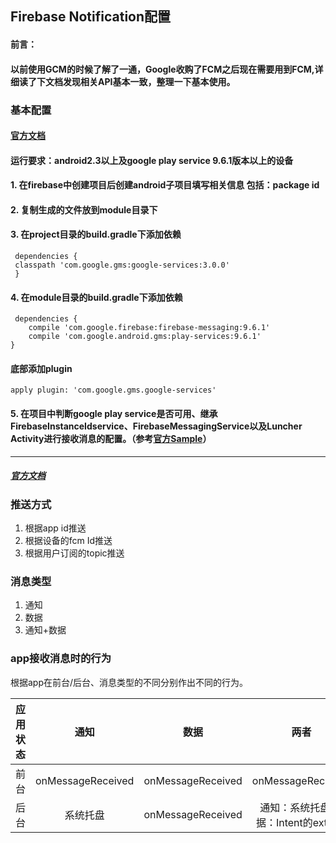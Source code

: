 ## Firebase Notification配置

#### 前言：  
#### 以前使用GCM的时候了解了一通，Google收购了FCM之后现在需要用到FCM,详细读了下文档发现相关API基本一致，整理一下基本使用。

### 基本配置  
#### [官方文档](https://firebase.google.cn/docs/android/setup)
#### 运行要求：android2.3以上及google play service 9.6.1版本以上的设备  

#### 1. 在firebase中创建项目后创建android子项目填写相关信息 包括：package id  
#### 2. 复制生成的文件放到module目录下   
#### 3. 在project目录的build.gradle下添加依赖 

```
 dependencies {
 classpath 'com.google.gms:google-services:3.0.0' 
 }
``` 

#### 4. 在module目录的build.gradle下添加依赖 

```
 dependencies {
    compile 'com.google.firebase:firebase-messaging:9.6.1'
    compile 'com.google.android.gms:play-services:9.6.1'
}
```

#### 底部添加plugin   

```
apply plugin: 'com.google.gms.google-services'
```  

#### 5. 在项目中判断google play service是否可用、继承FirebaseInstanceIdservice、FirebaseMessagingService以及Luncher Activity进行接收消息的配置。（参考[官方Sample](https://github.com/firebase/quickstart-android/tree/master/messaging)）  
---
##### [官方文档](https://firebase.google.cn/docs/notifications/android/console-audience)
### 推送方式  
1. 根据app id推送
2. 根据设备的fcm Id推送 
3. 根据用户订阅的topic推送

### 消息类型
1. 通知
2. 数据
3. 通知+数据

### app接收消息时的行为
根据app在前台/后台、消息类型的不同分别作出不同的行为。 

| 应用状态        | 通知              | 数据  | 两者 |
| ------------- |:-----------------:|:-----:|:---:|
| 前台           | onMessageReceived | onMessageReceived | onMessageReceived |
| 后台           | 系统托盘           | onMessageReceived|通知：系统托盘;数据：Intent的extra中|
